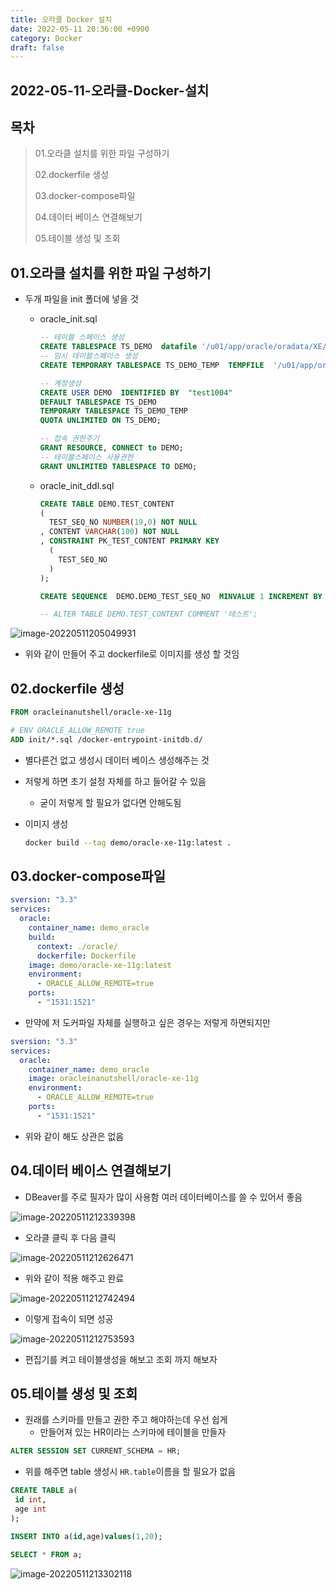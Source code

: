 ```yaml
---
title: 오라클 Docker 설치
date: 2022-05-11 20:36:00 +0900
category: Docker
draft: false
---
```


## 2022-05-11-오라클-Docker-설치

## 목차

>  01.오라클 설치를 위한 파일 구성하기
>
>  02.dockerfile 생성
>
>  03.docker-compose파일
>
>  04.데이터 베이스 연결해보기
>
>  05.테이블 생성 및 조회

## 01.오라클 설치를 위한 파일 구성하기

- 두개 파일을 init 폴더에 넣을 것

  - oracle_init.sql

    ```sql
    -- 테이블 스페이스 생성
    CREATE TABLESPACE TS_DEMO  datafile '/u01/app/oracle/oradata/XE/TS_DEMO.dbf' SIZE 100M AUTOEXTEND on next 100M;
    -- 임시 테이블스페이스 생성
    CREATE TEMPORARY TABLESPACE TS_DEMO_TEMP  TEMPFILE  '/u01/app/oracle/oradata/XE/TS_DEMO_TEMP.dbf' SIZE 100M AUTOEXTEND on next 10M;
    
    -- 계정생성
    CREATE USER DEMO  IDENTIFIED BY  "test1004"
    DEFAULT TABLESPACE TS_DEMO
    TEMPORARY TABLESPACE TS_DEMO_TEMP
    QUOTA UNLIMITED ON TS_DEMO;
    
    -- 접속 권한주기
    GRANT RESOURCE, CONNECT to DEMO;
    -- 테이블스페이스 사용권한
    GRANT UNLIMITED TABLESPACE TO DEMO;
    ```

  - oracle_init_ddl.sql

    ```sql
    CREATE TABLE DEMO.TEST_CONTENT 
    (
      TEST_SEQ_NO NUMBER(19,0) NOT NULL 
    , CONTENT VARCHAR(100) NOT NULL  
    , CONSTRAINT PK_TEST_CONTENT PRIMARY KEY 
      (
        TEST_SEQ_NO 
      )
    );
    
    CREATE SEQUENCE  DEMO.DEMO_TEST_SEQ_NO  MINVALUE 1 INCREMENT BY 1 START WITH 1 CACHE 20 NOORDER  NOCYCLE; 
    
    -- ALTER TABLE DEMO.TEST_CONTENT COMMENT '테스트';
    ```

![image-20220511205049931](../../assets/img/post/2022-05-11-오라클-Docker-설치.assets/image-20220511205049931.png)

- 위와 같이 만들어 주고 dockerfile로 이미지를 생성 할 것임

## 02.dockerfile 생성

```dockerfile
FROM oracleinanutshell/oracle-xe-11g

# ENV ORACLE_ALLOW_REMOTE true
ADD init/*.sql /docker-entrypoint-initdb.d/
```

- 별다른건 없고 생성시 데이터 베이스 생성해주는 것
- 저렇게 하면 초기 설정 자체를 하고 들어갈 수 있음
  - 굳이 저렇게 할 필요가 없다면 안해도됨

- 이미지 생성

  ```sh
  docker build --tag demo/oracle-xe-11g:latest .
  ```

## 03.docker-compose파일

```yml
sversion: "3.3"
services:
  oracle:
    container_name: demo_oracle
    build:
      context: ./oracle/
      dockerfile: Dockerfile
    image: demo/oracle-xe-11g:latest
    environment:
      - ORACLE_ALLOW_REMOTE=true
    ports:
      - "1531:1521"
```

- 만약에 저 도커파일 자체를 실행하고 싶은 경우는 저렇게 하면되지만

```yml
sversion: "3.3"
services:
  oracle:
    container_name: demo_oracle
    image: oracleinanutshell/oracle-xe-11g
    environment:
      - ORACLE_ALLOW_REMOTE=true
    ports:
      - "1531:1521"
```

- 위와 같이 해도 상관은 없음

## 04.데이터 베이스 연결해보기

- DBeaver를 주로 필자가 많이 사용함 여러 데이터베이스를 쓸 수 있어서 좋음

![image-20220511212339398](../../assets/img/post/2022-05-11-오라클-Docker-설치.assets/image-20220511212339398.png)

- 오라클 클릭 후 다음 클릭

![image-20220511212626471](../../assets/img/post/2022-05-11-오라클-Docker-설치.assets/image-20220511212626471.png)

- 위와 같이 적용 해주고 완료

![image-20220511212742494](../../assets/img/post/2022-05-11-오라클-Docker-설치.assets/image-20220511212742494.png)

-  이렇게 접속이 되면 성공

![image-20220511212753593](../../assets/img/post/2022-05-11-오라클-Docker-설치.assets/image-20220511212753593.png)

- 편집기를 켜고 테이블생성을 해보고 조회 까지 해보자

## 05.테이블 생성 및 조회

- 원래를 스키마를 만들고 권한 주고 해야하는데 우선 쉽게 
  - 만들어져 있는 HR이라는 스키마에 테이블을 만들자

```sql
ALTER SESSION SET CURRENT_SCHEMA = HR;
```

- 위를 해주면 table 생성시 `HR.table`이름을 할 필요가 없음

```sql
CREATE TABLE a(
 id int,
 age int
);

INSERT INTO a(id,age)values(1,20);

SELECT * FROM a;
```

![image-20220511213302118](../../assets/img/post/2022-05-11-오라클-Docker-설치.assets/image-20220511213302118.png)